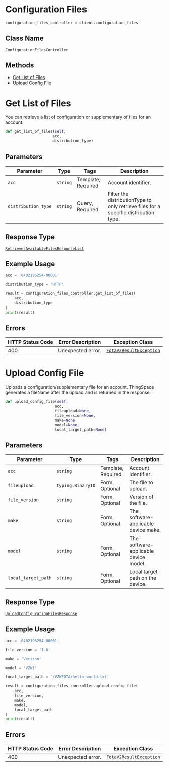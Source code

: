 # Configuration Files

```python
configuration_files_controller = client.configuration_files
```

## Class Name

`ConfigurationFilesController`

## Methods

* [Get List of Files](../../doc/controllers/configuration-files.md#get-list-of-files)
* [Upload Config File](../../doc/controllers/configuration-files.md#upload-config-file)


# Get List of Files

You can retrieve a list of configuration or supplementary of files for an account.

```python
def get_list_of_files(self,
                     acc,
                     distribution_type)
```

## Parameters

| Parameter | Type | Tags | Description |
|  --- | --- | --- | --- |
| `acc` | `string` | Template, Required | Account identifier. |
| `distribution_type` | `string` | Query, Required | Filter the distributionType to only retrieve files for a specific distribution type. |

## Response Type

[`RetrievesAvailableFilesResponseList`](../../doc/models/retrieves-available-files-response-list.md)

## Example Usage

```python
acc = '0402196254-00001'

distribution_type = 'HTTP'

result = configuration_files_controller.get_list_of_files(
    acc,
    distribution_type
)
print(result)
```

## Errors

| HTTP Status Code | Error Description | Exception Class |
|  --- | --- | --- |
| 400 | Unexpected error. | [`FotaV2ResultException`](../../doc/models/fota-v2-result-exception.md) |


# Upload Config File

Uploads a configuration/supplementary file for an account. ThingSpace generates a fileName after the upload and is returned in the response.

```python
def upload_config_file(self,
                      acc,
                      fileupload=None,
                      file_version=None,
                      make=None,
                      model=None,
                      local_target_path=None)
```

## Parameters

| Parameter | Type | Tags | Description |
|  --- | --- | --- | --- |
| `acc` | `string` | Template, Required | Account identifier. |
| `fileupload` | `typing.BinaryIO` | Form, Optional | The file to upload. |
| `file_version` | `string` | Form, Optional | Version of the file. |
| `make` | `string` | Form, Optional | The software-applicable device make. |
| `model` | `string` | Form, Optional | The software-applicable device model. |
| `local_target_path` | `string` | Form, Optional | Local target path on the device. |

## Response Type

[`UploadConfigurationFilesResponse`](../../doc/models/upload-configuration-files-response.md)

## Example Usage

```python
acc = '0402196254-00001'

file_version = '1.0'

make = 'Verizon'

model = 'VZW1'

local_target_path = '/VZWFOTA/hello-world.txt'

result = configuration_files_controller.upload_config_file(
    acc,
    file_version,
    make,
    model,
    local_target_path
)
print(result)
```

## Errors

| HTTP Status Code | Error Description | Exception Class |
|  --- | --- | --- |
| 400 | Unexpected error. | [`FotaV2ResultException`](../../doc/models/fota-v2-result-exception.md) |

